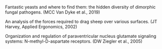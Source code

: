 Fantastic yeasts and where to find them: the hidden diversity of dimorphic fungal pathogens. (MCC Van Dyke et al., 2019)

An analysis of the forces required to drag sheep over various surfaces. (JT Harvey, Applied Ergonomics, 2002)

Organization and regulation of paraventricular nucleus glutamate signaling systems: N-methyl-D-aspartate receptors. (DW Ziegler et al., 2005)
